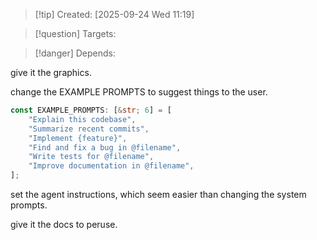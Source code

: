 
>[!tip] Created: [2025-09-24 Wed 11:19]

>[!question] Targets: 

>[!danger] Depends: 

give it the graphics.

change the EXAMPLE PROMPTS to suggest things to the user.
```rust
const EXAMPLE_PROMPTS: [&str; 6] = [
    "Explain this codebase",
    "Summarize recent commits",
    "Implement {feature}",
    "Find and fix a bug in @filename",
    "Write tests for @filename",
    "Improve documentation in @filename",
];
```

set the agent instructions, which seem easier than changing the system prompts.

give it the docs to peruse.